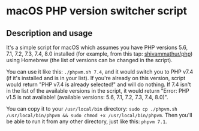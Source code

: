 # macOS PHP version switcher script

## Description and usage

It's a simple script for macOS which assumes you have PHP versions 5.6, 7.1, 7.2, 7.3, 7.4, 8.0 installed (for example, from this tap: [shivammathur/php](https://github.com/shivammathur/homebrew-php)) using Homebrew (the list of versions can be changed in the script).

You can use it like this: `./phpvm.sh 7.4`, and it would switch you to PHP v7.4 (if it's installed and is in your list). If you're already on this version, script would return "PHP v7.4 is already selected!" and will do nothing. If 7.4 isn't in the list of the available versions in the script, it would return "Error: PHP v1.5 is not available! (available versions: 5.6, 7.1, 7.2, 7.3, 7.4, 8.0)".

You can copy it to your `/usr/local/bin` directory: `sudo cp ./phpvm.sh /usr/local/bin/phpvm && sudo chmod +x /usr/local/bin/phpvm`. Then you'll be able to run it from any other directory, just like this: `phpvm 7.1`.
